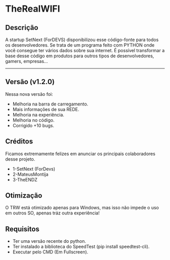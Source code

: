 # TheRealWIFI


## Descrição
A startup SetNext (ForDEVS) disponibilizou esse código-fonte para todos os desenvolvedores. Se trata de um programa feito com PYTHON onde você consegue ter vários dados sobre sua internet. É possível transformar a base desse código em produtos para outros tipos de desenvolvedores, gamers, empresas...
<hr>


## Versão (v1.2.0)
Nessa nova versão foi:
+ Melhoria na barra de carregamento.
+ Mais informações de sua REDE.
+ Melhoria na experiência.
+ Melhoria no código.
+ Corrigido +10 bugs.


## Créditos
Ficamos extremamente felizes em anunciar os principais colaboradores desse projeto.
+ 1-SetNext (ForDevs)
+ 2-MateusMontija
+ 3-TheENDZ


## Otimização
O TRW está otimizado apenas para Windows, mas isso não impede o uso em outros SO,
apenas tráz outra experiência!


## Requisitos
+ Ter uma versão recente do python.
+ Ter instalado a biblioteca do SpeedTest (pip install speedtest-cli).
+ Executar pelo CMD (Em Fullscreen).
